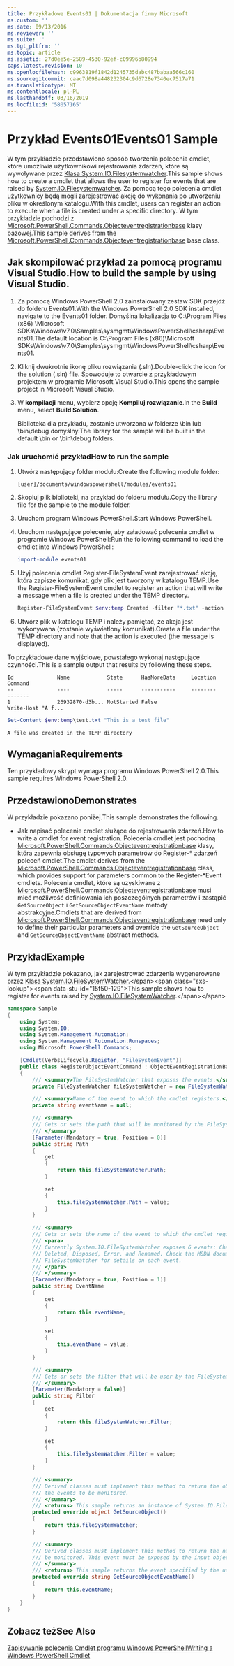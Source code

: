 ```yaml
---
title: Przykładowe Events01 | Dokumentacja firmy Microsoft
ms.custom: ''
ms.date: 09/13/2016
ms.reviewer: ''
ms.suite: ''
ms.tgt_pltfrm: ''
ms.topic: article
ms.assetid: 27d0ee5e-2589-4530-92ef-c09996b80994
caps.latest.revision: 10
ms.openlocfilehash: c9963819f1842d1245735dabc487babaa566c160
ms.sourcegitcommit: caac7d098a448232304c9d6728e7340ec7517a71
ms.translationtype: MT
ms.contentlocale: pl-PL
ms.lasthandoff: 03/16/2019
ms.locfileid: "58057165"
---
```

# <a name="events01-sample"></a><span data-ttu-id="15f50-102">Przykład Events01</span><span class="sxs-lookup"><span data-stu-id="15f50-102">Events01 Sample</span></span>

<span data-ttu-id="15f50-103">W tym przykładzie przedstawiono sposób tworzenia polecenia cmdlet, które umożliwia użytkownikowi rejestrowania zdarzeń, które są wywoływane przez [Klasa System.IO.Filesystemwatcher](/dotnet/api/System.IO.FileSystemWatcher).</span><span class="sxs-lookup"><span data-stu-id="15f50-103">This sample shows how to create a cmdlet that allows the user to register for events that are raised by [System.IO.Filesystemwatcher](/dotnet/api/System.IO.FileSystemWatcher).</span></span> <span data-ttu-id="15f50-104">Za pomocą tego polecenia cmdlet użytkownicy będą mogli zarejestrować akcję do wykonania po utworzeniu pliku w określonym katalogu.</span><span class="sxs-lookup"><span data-stu-id="15f50-104">With this cmdlet, users can register an action to execute when a file is created under a specific directory.</span></span> <span data-ttu-id="15f50-105">W tym przykładzie pochodzi z [Microsoft.PowerShell.Commands.Objecteventregistrationbase](/dotnet/api/Microsoft.PowerShell.Commands.ObjectEventRegistrationBase) klasy bazowej.</span><span class="sxs-lookup"><span data-stu-id="15f50-105">This sample derives from the [Microsoft.PowerShell.Commands.Objecteventregistrationbase](/dotnet/api/Microsoft.PowerShell.Commands.ObjectEventRegistrationBase) base class.</span></span>

## <a name="how-to-build-the-sample-by-using-visual-studio"></a><span data-ttu-id="15f50-106">Jak skompilować przykład za pomocą programu Visual Studio.</span><span class="sxs-lookup"><span data-stu-id="15f50-106">How to build the sample by using Visual Studio.</span></span>

1. <span data-ttu-id="15f50-107">Za pomocą Windows PowerShell 2.0 zainstalowany zestaw SDK przejdź do folderu Events01.</span><span class="sxs-lookup"><span data-stu-id="15f50-107">With the Windows PowerShell 2.0 SDK installed, navigate to the Events01 folder.</span></span> <span data-ttu-id="15f50-108">Domyślna lokalizacja to C:\Program Files (x86) \Microsoft SDKs\Windows\v7.0\Samples\sysmgmt\WindowsPowerShell\csharp\Events01.</span><span class="sxs-lookup"><span data-stu-id="15f50-108">The default location is C:\Program Files (x86)\Microsoft SDKs\Windows\v7.0\Samples\sysmgmt\WindowsPowerShell\csharp\Events01.</span></span>

2. <span data-ttu-id="15f50-109">Kliknij dwukrotnie ikonę pliku rozwiązania (.sln).</span><span class="sxs-lookup"><span data-stu-id="15f50-109">Double-click the icon for the solution (.sln) file.</span></span> <span data-ttu-id="15f50-110">Spowoduje to otwarcie z przykładowym projektem w programie Microsoft Visual Studio.</span><span class="sxs-lookup"><span data-stu-id="15f50-110">This opens the sample project in Microsoft Visual Studio.</span></span>

3. <span data-ttu-id="15f50-111">W **kompilacji** menu, wybierz opcję **Kompiluj rozwiązanie**.</span><span class="sxs-lookup"><span data-stu-id="15f50-111">In the **Build** menu, select **Build Solution**.</span></span>

    <span data-ttu-id="15f50-112">Biblioteka dla przykładu, zostanie utworzona w folderze \bin lub \bin\debug domyślny.</span><span class="sxs-lookup"><span data-stu-id="15f50-112">The library for the sample will be built in the default \bin or \bin\debug folders.</span></span>

### <a name="how-to-run-the-sample"></a><span data-ttu-id="15f50-113">Jak uruchomić przykład</span><span class="sxs-lookup"><span data-stu-id="15f50-113">How to run the sample</span></span>

1. <span data-ttu-id="15f50-114">Utwórz następujący folder modułu:</span><span class="sxs-lookup"><span data-stu-id="15f50-114">Create the following module folder:</span></span>

    `[user]/documents/windowspowershell/modules/events01`

2. <span data-ttu-id="15f50-115">Skopiuj plik biblioteki, na przykład do folderu modułu.</span><span class="sxs-lookup"><span data-stu-id="15f50-115">Copy the library file for the sample to the module folder.</span></span>

3. <span data-ttu-id="15f50-116">Uruchom program Windows PowerShell.</span><span class="sxs-lookup"><span data-stu-id="15f50-116">Start Windows PowerShell.</span></span>

4. <span data-ttu-id="15f50-117">Uruchom następujące polecenie, aby załadować polecenia cmdlet w programie Windows PowerShell:</span><span class="sxs-lookup"><span data-stu-id="15f50-117">Run the following command to load the cmdlet into Windows PowerShell:</span></span>

    ```powershell
    import-module events01
    ```

5. <span data-ttu-id="15f50-118">Użyj polecenia cmdlet Register-FileSystemEvent zarejestrować akcję, która zapisze komunikat, gdy plik jest tworzony w katalogu TEMP.</span><span class="sxs-lookup"><span data-stu-id="15f50-118">Use the Register-FileSystemEvent cmdlet to register an action that will write a message when a file is created under the TEMP directory.</span></span>

    ```powershell
    Register-FileSystemEvent $env:temp Created -filter "*.txt" -action { Write-Host "A file was created in the TEMP directory" }
    ```

6. <span data-ttu-id="15f50-119">Utwórz plik w katalogu TEMP i należy pamiętać, że akcja jest wykonywana (zostanie wyświetlony komunikat).</span><span class="sxs-lookup"><span data-stu-id="15f50-119">Create a file under the TEMP directory and note that the action is executed (the message is displayed).</span></span>

<span data-ttu-id="15f50-120">To przykładowe dane wyjściowe, powstałego wykonaj następujące czynności.</span><span class="sxs-lookup"><span data-stu-id="15f50-120">This is a sample output that results by following these steps.</span></span>

```output
Id              Name            State      HasMoreData     Location             Command
--              ----            -----      -----------     --------             -------
1               26932870-d3b... NotStarted False                                 Write-Host "A f...

```

```powershell
Set-Content $env:temp\test.txt "This is a test file"
```

```output
A file was created in the TEMP directory
```

## <a name="requirements"></a><span data-ttu-id="15f50-121">Wymagania</span><span class="sxs-lookup"><span data-stu-id="15f50-121">Requirements</span></span>

<span data-ttu-id="15f50-122">Ten przykładowy skrypt wymaga programu Windows PowerShell 2.0.</span><span class="sxs-lookup"><span data-stu-id="15f50-122">This sample requires Windows PowerShell 2.0.</span></span>

## <a name="demonstrates"></a><span data-ttu-id="15f50-123">Przedstawiono</span><span class="sxs-lookup"><span data-stu-id="15f50-123">Demonstrates</span></span>

<span data-ttu-id="15f50-124">W przykładzie pokazano poniżej.</span><span class="sxs-lookup"><span data-stu-id="15f50-124">This sample demonstrates the following.</span></span>

- <span data-ttu-id="15f50-125">Jak napisać polecenie cmdlet służące do rejestrowania zdarzeń.</span><span class="sxs-lookup"><span data-stu-id="15f50-125">How to write a cmdlet for event registration.</span></span> <span data-ttu-id="15f50-126">Polecenia cmdlet jest pochodną [Microsoft.PowerShell.Commands.Objecteventregistrationbase](/dotnet/api/Microsoft.PowerShell.Commands.ObjectEventRegistrationBase) klasy, która zapewnia obsługę typowych parametrów do Register-\* zdarzeń poleceń cmdlet.</span><span class="sxs-lookup"><span data-stu-id="15f50-126">The cmdlet derives from the [Microsoft.PowerShell.Commands.Objecteventregistrationbase](/dotnet/api/Microsoft.PowerShell.Commands.ObjectEventRegistrationBase) class, which provides support for parameters common to the Register-\*Event cmdlets.</span></span> <span data-ttu-id="15f50-127">Polecenia cmdlet, które są uzyskiwane z [Microsoft.PowerShell.Commands.Objecteventregistrationbase](/dotnet/api/Microsoft.PowerShell.Commands.ObjectEventRegistrationBase) musi mieć możliwość definiowania ich poszczególnych parametrów i zastąpić `GetSourceObject` i `GetSourceObjectEventName` metody abstrakcyjne.</span><span class="sxs-lookup"><span data-stu-id="15f50-127">Cmdlets that are derived from [Microsoft.PowerShell.Commands.Objecteventregistrationbase](/dotnet/api/Microsoft.PowerShell.Commands.ObjectEventRegistrationBase) need only to define their particular parameters and override the `GetSourceObject` and `GetSourceObjectEventName` abstract methods.</span></span>

## <a name="example"></a><span data-ttu-id="15f50-128">Przykład</span><span class="sxs-lookup"><span data-stu-id="15f50-128">Example</span></span>

<span data-ttu-id="15f50-129">W tym przykładzie pokazano, jak zarejestrować zdarzenia wygenerowane przez [Klasa System.IO.FileSystemWatcher](https://msdn.microsoft.com/en-us/library/system.io.filesystemwatcher\(v=vs.110\).aspx).</span><span class="sxs-lookup"><span data-stu-id="15f50-129">This sample shows how to register for events raised by [System.IO.FileSystemWatcher](https://msdn.microsoft.com/en-us/library/system.io.filesystemwatcher\(v=vs.110\).aspx).</span></span>

```csharp
namespace Sample
{
    using System;
    using System.IO;
    using System.Management.Automation;
    using System.Management.Automation.Runspaces;
    using Microsoft.PowerShell.Commands;

    [Cmdlet(VerbsLifecycle.Register, "FileSystemEvent")]
    public class RegisterObjectEventCommand : ObjectEventRegistrationBase
    {
        /// <summary>The FileSystemWatcher that exposes the events.</summary>
        private FileSystemWatcher fileSystemWatcher = new FileSystemWatcher();

        /// <summary>Name of the event to which the cmdlet registers.</summary>
        private string eventName = null;

        /// <summary>
        /// Gets or sets the path that will be monitored by the FileSystemWatcher.
        /// </summary>
        [Parameter(Mandatory = true, Position = 0)]
        public string Path
        {
            get
            {
                return this.fileSystemWatcher.Path;
            }

            set
            {
                this.fileSystemWatcher.Path = value;
            }
        }

        /// <summary>
        /// Gets or sets the name of the event to which the cmdlet registers.
        /// <para>
        /// Currently System.IO.FileSystemWatcher exposes 6 events: Changed, Created,
        /// Deleted, Disposed, Error, and Renamed. Check the MSDN documentation of
        /// FileSystemWatcher for details on each event.
        /// </para>
        /// </summary>
        [Parameter(Mandatory = true, Position = 1)]
        public string EventName
        {
            get
            {
                return this.eventName;
            }

            set
            {
                this.eventName = value;
            }
        }

        /// <summary>
        /// Gets or sets the filter that will be user by the FileSystemWatcher.
        /// </summary>
        [Parameter(Mandatory = false)]
        public string Filter
        {
            get
            {
                return this.fileSystemWatcher.Filter;
            }

            set
            {
                this.fileSystemWatcher.Filter = value;
            }
        }

        /// <summary>
        /// Derived classes must implement this method to return the object that generates
        /// the events to be monitored.
        /// </summary>
        /// <returns> This sample returns an instance of System.IO.FileSystemWatcher</returns>
        protected override object GetSourceObject()
        {
            return this.fileSystemWatcher;
        }

        /// <summary>
        /// Derived classes must implement this method to return the name of the event to
        /// be monitored. This event must be exposed by the input object.
        /// </summary>
        /// <returns> This sample returns the event specified by the user with the -EventName parameter.</returns>
        protected override string GetSourceObjectEventName()
        {
            return this.eventName;
        }
    }
}
```

## <a name="see-also"></a><span data-ttu-id="15f50-130">Zobacz też</span><span class="sxs-lookup"><span data-stu-id="15f50-130">See Also</span></span>

[<span data-ttu-id="15f50-131">Zapisywanie polecenia Cmdlet programu Windows PowerShell</span><span class="sxs-lookup"><span data-stu-id="15f50-131">Writing a Windows PowerShell Cmdlet</span></span>](./writing-a-windows-powershell-cmdlet.md)
